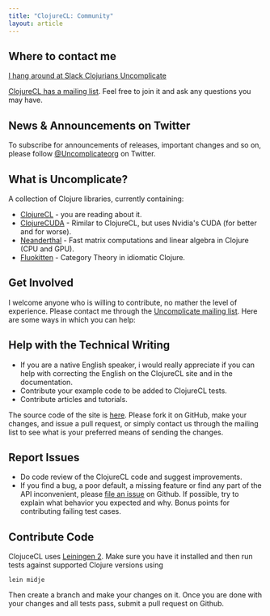 ```yaml
---
title: "ClojureCL: Community"
layout: article
---
```


## Where to contact me

[I hang around at Slack Clojurians Uncomplicate](https://clojurians.slack.com/messages/uncomplicate/details/)

[ClojureCL has a mailing list](https://groups.google.com/forum/#!forum/uncomplicate). Feel free to join it and ask any questions you may have.

## News & Announcements on Twitter

To subscribe for announcements of releases, important changes and so on, please follow [@Uncomplicateorg](https://twitter.com/#!/uncomplicateorg) on Twitter.

## What is Uncomplicate?

A collection of Clojure libraries, currently containing:

* [ClojureCL](https://clojurecl.uncomplicate.org) - you are reading about it.
* [ClojureCUDA](https://clojurecl.uncomplicate.org) - Rimilar to ClojureCL, but uses Nvidia's CUDA (for better and for worse).
* [Neanderthal](https://neanderthal.uncomplicate.org) - Fast matrix computations and linear algebra in Clojure (CPU and GPU).
* [Fluokitten](https://fluokitten.uncomplicate.org) - Category Theory in idiomatic Clojure.

## Get Involved

I welcome anyone who is willing to contribute, no mather the level of experience. Please contact me through the [Uncomplicate mailing list](https://groups.google.com/forum/#!forum/uncomplicate).
Here are some ways in which you can help:

## Help with the Technical Writing

* If you are a native English speaker, i would really appreciate if you can help with correcting the English on the ClojureCL site and in the  documentation.
* Contribute your example code to be added to ClojureCL tests.
* Contribute articles and tutorials.

The source code of the site is [here](https://github.com/uncomplicate/clojurecl/tree/gh-pages). Please fork it on GitHub, make your changes, and issue a pull request, or simply contact us through the mailing list to see what is your preferred means of sending the changes.

## Report Issues

* Do code review of the ClojureCL code and suggest improvements.
* If you find a bug, a poor default, a missing feature or find any part of the API inconvenient, please [file an issue](https://github.com/uncomplicate/clojurecl/issues) on Github.
If possible, try to explain what behavior you expected and why. Bonus points for contributing failing test cases.

## Contribute Code

ClojuceCL uses [Leiningen 2](https://github.com/technomancy/leiningen/blob/master/doc/TUTORIAL.md). Make sure you have it installed and then run tests against supported Clojure versions using

    lein midje

Then create a branch and make your changes on it. Once you are done with your changes and all tests pass, submit a pull request on Github.
